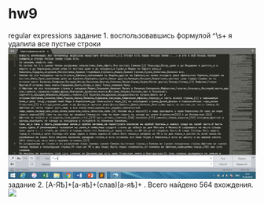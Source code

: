# hw9
regular expressions
задание 1. воспользовавшись формулой ^\s+ я удалила все пустые строки
![](https://github.com/gurinaarina/hw9/blob/master/wu0.PNG?raw=true"")
задание 2. [А-ЯѢ]+[а-яѣ]+(слав)[а-яѣ]+ . Всего найдено 564 вхождения.
![]("")
